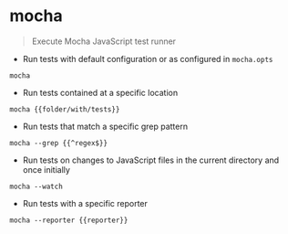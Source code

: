 # mocha

> Execute Mocha JavaScript test runner

- Run tests with default configuration or as configured in `mocha.opts`

`mocha`

- Run tests contained at a specific location

`mocha {{folder/with/tests}}`

- Run tests that match a specific grep pattern

`mocha --grep {{^regex$}}`

- Run tests on changes to JavaScript files in the current directory and once initially

`mocha --watch`

- Run tests with a specific reporter

`mocha --reporter {{reporter}}`
